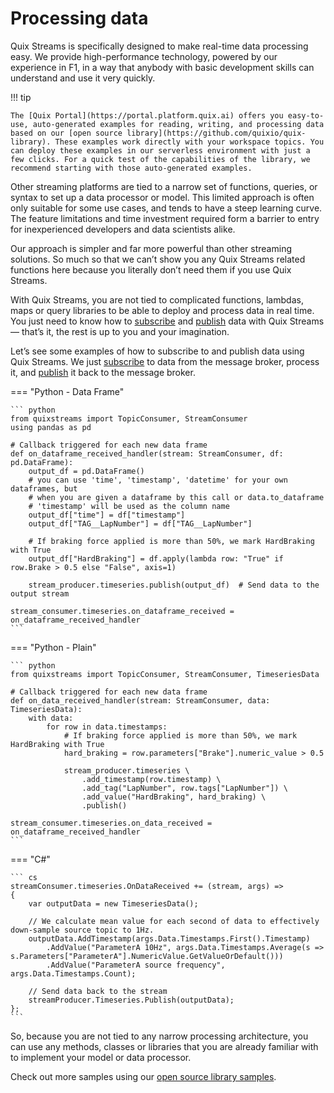 # Processing data

Quix Streams is specifically designed to make real-time data processing easy. We provide high-performance technology, powered by our experience in F1, in a way that anybody with basic development skills can understand and use it very quickly.

!!! tip

	The [Quix Portal](https://portal.platform.quix.ai) offers you easy-to-use, auto-generated examples for reading, writing, and processing data based on our [open source library](https://github.com/quixio/quix-library). These examples work directly with your workspace topics. You can deploy these examples in our serverless environment with just a few clicks. For a quick test of the capabilities of the library, we recommend starting with those auto-generated examples.

Other streaming platforms are tied to a narrow set of functions, queries, or syntax to set up a data processor or model. This limited approach is often only suitable for some use cases, and tends to have a steep learning curve. The feature limitations and time investment required form a barrier to entry for inexperienced developers and data scientists alike.

Our approach is simpler and far more powerful than other streaming solutions. So much so that we can’t show you any Quix Streams related functions here because you literally don’t need them if you use Quix Streams.

With Quix Streams, you are not tied to complicated functions, lambdas, maps or query libraries to be able to deploy and process data in real time. You just need to know how to [subscribe](subscribe.md) and [publish](publish.md) data with Quix Streams — that’s it, the rest is up to you and your imagination.

Let’s see some examples of how to subscribe to and publish data using Quix Streams. We just [subscribe](subscribe.md) to data from the message broker, process it, and [publish](publish.md) it back to the message broker.

=== "Python - Data Frame"
    
    ``` python
    from quixstreams import TopicConsumer, StreamConsumer
    using pandas as pd

    # Callback triggered for each new data frame
    def on_dataframe_received_handler(stream: StreamConsumer, df: pd.DataFrame):
        output_df = pd.DataFrame()
        # you can use 'time', 'timestamp', 'datetime' for your own dataframes, but
        # when you are given a dataframe by this call or data.to_dataframe
        # 'timestamp' will be used as the column name
        output_df["time"] = df["timestamp"]
        output_df["TAG__LapNumber"] = df["TAG__LapNumber"]
    
        # If braking force applied is more than 50%, we mark HardBraking with True
        output_df["HardBraking"] = df.apply(lambda row: "True" if row.Brake > 0.5 else "False", axis=1)
    
        stream_producer.timeseries.publish(output_df)  # Send data to the output stream

    stream_consumer.timeseries.on_dataframe_received = on_dataframe_received_handler
    ```

=== "Python - Plain"
    
    ``` python
    from quixstreams import TopicConsumer, StreamConsumer, TimeseriesData

    # Callback triggered for each new data frame
    def on_data_received_handler(stream: StreamConsumer, data: TimeseriesData):
        with data:
            for row in data.timestamps:
                # If braking force applied is more than 50%, we mark HardBraking with True
                hard_braking = row.parameters["Brake"].numeric_value > 0.5
        
                stream_producer.timeseries \
                    .add_timestamp(row.timestamp) \
                    .add_tag("LapNumber", row.tags["LapNumber"]) \
                    .add_value("HardBraking", hard_braking) \
                    .publish()

    stream_consumer.timeseries.on_data_received = on_dataframe_received_handler
    ```

=== "C\#"
    
    ``` cs
    streamConsumer.timeseries.OnDataReceived += (stream, args) =>
    {
        var outputData = new TimeseriesData();
    
        // We calculate mean value for each second of data to effectively down-sample source topic to 1Hz.
        outputData.AddTimestamp(args.Data.Timestamps.First().Timestamp)
            .AddValue("ParameterA 10Hz", args.Data.Timestamps.Average(s => s.Parameters["ParameterA"].NumericValue.GetValueOrDefault()))
            .AddValue("ParameterA source frequency", args.Data.Timestamps.Count);
    
        // Send data back to the stream
        streamProducer.Timeseries.Publish(outputData);
    };
    ```

So, because you are not tied to any narrow processing architecture, you can use any methods, classes or libraries that you are already familiar with to implement your model or data processor.

Check out more samples using our [open source library samples](https://github.com/quixio/quix-library).
